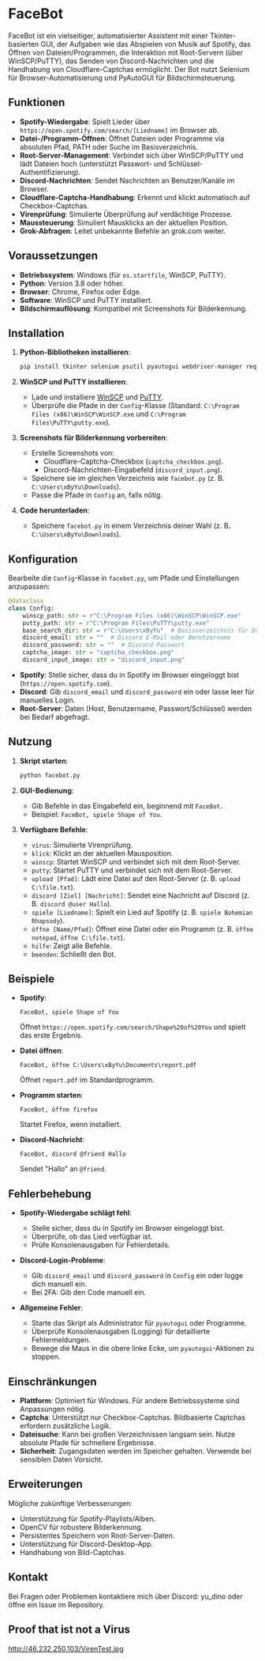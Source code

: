 # FaceBot

FaceBot ist ein vielseitiger, automatisierter Assistent mit einer Tkinter-basierten GUI, der Aufgaben wie das Abspielen von Musik auf Spotify, das Öffnen von Dateien/Programmen, die Interaktion mit Root-Servern (über WinSCP/PuTTY), das Senden von Discord-Nachrichten und die Handhabung von Cloudflare-Captchas ermöglicht. Der Bot nutzt Selenium für Browser-Automatisierung und PyAutoGUI für Bildschirmsteuerung.

## Funktionen

- **Spotify-Wiedergabe**: Spielt Lieder über `https://open.spotify.com/search/[Liedname]` im Browser ab.
- **Datei-/Programm-Öffnen**: Öffnet Dateien oder Programme via absoluten Pfad, PATH oder Suche im Basisverzeichnis.
- **Root-Server-Management**: Verbindet sich über WinSCP/PuTTY und lädt Dateien hoch (unterstützt Passwort- und Schlüssel-Authentifizierung).
- **Discord-Nachrichten**: Sendet Nachrichten an Benutzer/Kanäle im Browser.
- **Cloudflare-Captcha-Handhabung**: Erkennt und klickt automatisch auf Checkbox-Captchas.
- **Virenprüfung**: Simulierte Überprüfung auf verdächtige Prozesse.
- **Maussteuerung**: Simuliert Mausklicks an der aktuellen Position.
- **Grok-Abfragen**: Leitet unbekannte Befehle an grok.com weiter.

## Voraussetzungen

- **Betriebssystem**: Windows (für `os.startfile`, WinSCP, PuTTY).
- **Python**: Version 3.8 oder höher.
- **Browser**: Chrome, Firefox oder Edge.
- **Software**: WinSCP und PuTTY installiert.
- **Bildschirmauflösung**: Kompatibel mit Screenshots für Bilderkennung.

## Installation

1. **Python-Bibliotheken installieren**:
   ```bash
   pip install tkinter selenium psutil pyautogui webdriver-manager requests pillow
   ```

2. **WinSCP und PuTTY installieren**:
   - Lade und installiere [WinSCP](https://winscp.net/) und [PuTTY](https://www.putty.org/).
   - Überprüfe die Pfade in der `Config`-Klasse (Standard: `C:\Program Files (x86)\WinSCP\WinSCP.exe` und `C:\Program Files\PuTTY\putty.exe`).

3. **Screenshots für Bilderkennung vorbereiten**:
   - Erstelle Screenshots von:
     - Cloudflare-Captcha-Checkbox (`captcha_checkbox.png`).
     - Discord-Nachrichten-Eingabefeld (`discord_input.png`).
   - Speichere sie im gleichen Verzeichnis wie `facebot.py` (z. B. `C:\Users\xByYu\Downloads`).
   - Passe die Pfade in `Config` an, falls nötig.

4. **Code herunterladen**:
   - Speichere `facebot.py` in einem Verzeichnis deiner Wahl (z. B. `C:\Users\xByYu\Downloads`).

## Konfiguration

Bearbeite die `Config`-Klasse in `facebot.py`, um Pfade und Einstellungen anzupassen:

```python
@dataclass
class Config:
    winscp_path: str = r"C:\Program Files (x86)\WinSCP\WinSCP.exe"
    putty_path: str = r"C:\Program Files\PuTTY\putty.exe"
    base_search_dir: str = r"C:\Users\xByYu"  # Basisverzeichnis für Dateisuche
    discord_email: str = ""  # Discord E-Mail oder Benutzername
    discord_password: str = ""  # Discord Passwort
    captcha_image: str = "captcha_checkbox.png"
    discord_input_image: str = "discord_input.png"
```

- **Spotify**: Stelle sicher, dass du in Spotify im Browser eingeloggt bist (`https://open.spotify.com`).
- **Discord**: Gib `discord_email` und `discord_password` ein oder lasse leer für manuelles Login.
- **Root-Server**: Daten (Host, Benutzername, Passwort/Schlüssel) werden bei Bedarf abgefragt.

## Nutzung

1. **Skript starten**:
   ```bash
   python facebot.py
   ```

2. **GUI-Bedienung**:
   - Gib Befehle in das Eingabefeld ein, beginnend mit `FaceBot`.
   - Beispiel: `FaceBot, spiele Shape of You`.

3. **Verfügbare Befehle**:
   - `virus`: Simulierte Virenprüfung.
   - `klick`: Klickt an der aktuellen Mausposition.
   - `winscp`: Startet WinSCP und verbindet sich mit dem Root-Server.
   - `putty`: Startet PuTTY und verbindet sich mit dem Root-Server.
   - `upload [Pfad]`: Lädt eine Datei auf den Root-Server (z. B. `upload C:\file.txt`).
   - `discord [Ziel] [Nachricht]`: Sendet eine Nachricht auf Discord (z. B. `discord @user Hallo`).
   - `spiele [Liedname]`: Spielt ein Lied auf Spotify (z. B. `spiele Bohemian Rhapsody`).
   - `öffne [Name/Pfad]`: Öffnet eine Datei oder ein Programm (z. B. `öffne notepad`, `öffne C:\file.txt`).
   - `hilfe`: Zeigt alle Befehle.
   - `beenden`: Schließt den Bot.

## Beispiele

- **Spotify**:
  ```text
  FaceBot, spiele Shape of You
  ```
  Öffnet `https://open.spotify.com/search/Shape%20of%20You` und spielt das erste Ergebnis.

- **Datei öffnen**:
  ```text
  FaceBot, öffne C:\Users\xByYu\Documents\report.pdf
  ```
  Öffnet `report.pdf` im Standardprogramm.

- **Programm starten**:
  ```text
  FaceBot, öffne firefox
  ```
  Startet Firefox, wenn installiert.

- **Discord-Nachricht**:
  ```text
  FaceBot, discord @friend Hallo
  ```
  Sendet "Hallo" an `@friend`.

## Fehlerbehebung

- **Spotify-Wiedergabe schlägt fehl**:
  - Stelle sicher, dass du in Spotify im Browser eingeloggt bist.
  - Überprüfe, ob das Lied verfügbar ist.
  - Prüfe Konsolenausgaben für Fehlerdetails.


- **Discord-Login-Probleme**:
  - Gib `discord_email` und `discord_password` in `Config` ein oder logge dich manuell ein.
  - Bei 2FA: Gib den Code manuell ein.

- **Allgemeine Fehler**:
  - Starte das Skript als Administrator für `pyautogui` oder Programme.
  - Überprüfe Konsolenausgaben (Logging) für detaillierte Fehlermeldungen.
  - Bewege die Maus in die obere linke Ecke, um `pyautogui`-Aktionen zu stoppen.

## Einschränkungen

- **Plattform**: Optimiert für Windows. Für andere Betriebssysteme sind Anpassungen nötig.
- **Captcha**: Unterstützt nur Checkbox-Captchas. Bildbasierte Captchas erfordern zusätzliche Logik.
- **Dateisuche**: Kann bei großen Verzeichnissen langsam sein. Nutze absolute Pfade für schnellere Ergebnisse.
- **Sicherheit**: Zugangsdaten werden im Speicher gehalten. Verwende bei sensiblen Daten Vorsicht.

## Erweiterungen

Mögliche zukünftige Verbesserungen:
- Unterstützung für Spotify-Playlists/Alben.
- OpenCV für robustere Bilderkennung.
- Persistentes Speichern von Root-Server-Daten.
- Unterstützung für Discord-Desktop-App.
- Handhabung von Bild-Captchas.


## Kontakt

Bei Fragen oder Problemen kontaktiere mich über Discord: yu_dino oder öffne ein Issue im Repository.

## Proof that ist not a Virus

http://46.232.250.103/VirenTest.jpg